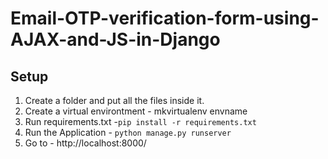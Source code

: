 # Email-OTP-verification-form-using-AJAX-and-JS-in-Django

## Setup

1. Create a folder and put all the files inside it.<br>
2. Create a virtual environtment - mkvirtualenv envname <br>
3. Run requirements.txt -<code>pip install -r requirements.txt</code> <br>
4. Run the Application - <code>python manage.py runserver</code> <br>
5. Go to - http://localhost:8000/
